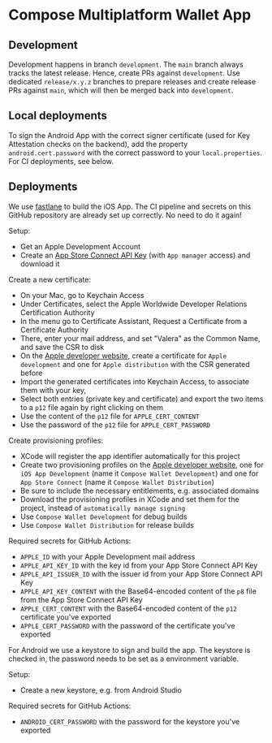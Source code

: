 # Compose Multiplatform Wallet App

## Development

Development happens in branch `development`. The `main` branch always tracks the latest release. Hence, create PRs against `development`. Use dedicated `release/x.y.z` branches to prepare releases and create release PRs against `main`, which will then be merged back into `development`.

## Local deployments

To sign the Android App with the correct signer certificate (used for Key Attestation checks on the backend), add the property `android.cert.password` with the correct password to your `local.properties`. For CI deployments, see below.

## Deployments

We use [fastlane](https://fastlane.tools/) to build the iOS App. The CI pipeline and secrets on this GitHub repository are already set up correctly. No need to do it again!

Setup:
 - Get an Apple Development Account
 - Create an [App Store Connect API Key](https://developer.apple.com/documentation/appstoreconnectapi/creating_api_keys_for_app_store_connect_api) (with `App manager` access) and download it
 
Create a new certificate:
 - On your Mac, go to Keychain Access
 - Under Certificates, select the Apple Worldwide Developer Relations Certification Authority
 - In the menu go to Certificate Assistant, Request a Certificate from a Certificate Authority
 - There, enter your mail address, and set "Valera" as the Common Name, and save the CSR to disk
 - On the [Apple developer website](https://developer.apple.com/account/resources/certificates/add), create a certificate for `Apple development` and one for `Apple distribution` with the CSR generated before
 - Import the generated certificates into Keychain Access, to associate them with your key,
 - Select both entries (private key and certificate) and export the two items to a `p12` file again by right clicking on them
 - Use the content of the `p12` file for `APPLE_CERT_CONTENT`
 - Use the password of the `p12` file for `APPLE_CERT_PASSWORD`

Create provisioning profiles:
 - XCode will register the app identifier automatically for this project
 - Create two provisioning profiles on the [Apple developer website](https://developer.apple.com/account/resources/profiles/add), one for `iOS App Development` (name it `Compose Wallet Development`) and one for `App Store Connect` (name it `Compose Wallet Distribution`)
 - Be sure to include the necessary entitlements, e.g. associated domains
 - Download the provisioning profiles in XCode and set them for the project, instead of `automatically manage signing`
 - Use `Compose Wallet Development` for debug builds
 - Use `Compose Wallet Distribution` for release builds

Required secrets for GitHub Actions:
- `APPLE_ID` with your Apple Development mail address
- `APPLE_API_KEY_ID` with the key id from your App Store Connect API Key
- `APPLE_API_ISSUER_ID` with the issuer id from your App Store Connect API Key
- `APPLE_API_KEY_CONTENT` with the Base64-encoded content of the `p8` file from the App Store Connect API Key
- `APPLE_CERT_CONTENT` with the Base64-encoded content of the `p12` certificate you've exported
- `APPLE_CERT_PASSWORD` with the password of the certificate you've exported

For Android we use a keystore to sign and build the app. The keystore is checked in, the password needs to be set as a environment variable.

Setup:
 - Create a new keystore, e.g. from Android Studio

Required secrets for GitHub Actions:
 - `ANDROID_CERT_PASSWORD` with the password for the keystore you've exported
